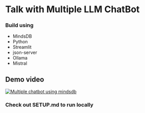 # Talk with Multiple LLM ChatBot

### Build using

- MindsDB
- Python
- Streamlit
- json-server
- Ollama
- Mistral

## Demo video

[![Multiple chatbot using mindsdb](https://markdown-videos-api.jorgenkh.no/url?url=https%3A%2F%2Fwww.youtube.com%2Fwatch%3Fv%3D7qsBVH1eUuQ)](https://www.youtube.com/watch?v=7qsBVH1eUuQ)

### Check out SETUP.md to run locally
